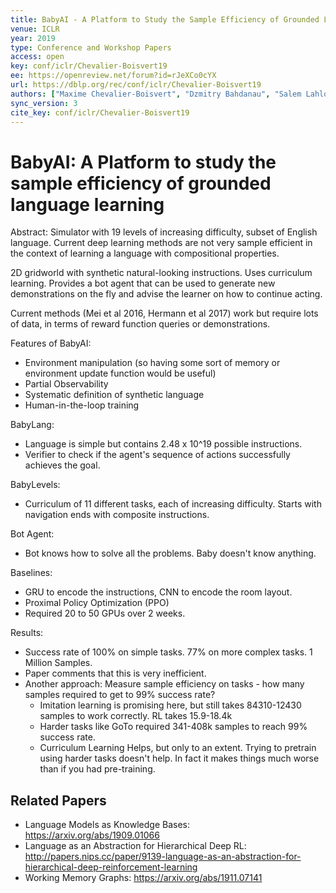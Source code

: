 ```yaml
---
title: BabyAI - A Platform to Study the Sample Efficiency of Grounded Language Learning.
venue: ICLR
year: 2019
type: Conference and Workshop Papers
access: open
key: conf/iclr/Chevalier-Boisvert19
ee: https://openreview.net/forum?id=rJeXCo0cYX
url: https://dblp.org/rec/conf/iclr/Chevalier-Boisvert19
authors: ["Maxime Chevalier-Boisvert", "Dzmitry Bahdanau", "Salem Lahlou", "Lucas Willems", "Chitwan Saharia", "Thien Huu Nguyen", "Yoshua Bengio"]
sync_version: 3
cite_key: conf/iclr/Chevalier-Boisvert19
---
```

# BabyAI: A Platform to study the sample efficiency of grounded language learning

Abstract: Simulator with 19 levels of increasing difficulty, subset of English language.
Current deep learning methods are not very sample efficient in the context of learning a language
with compositional properties.

2D gridworld with synthetic natural-looking instructions. Uses curriculum learning. Provides
a bot agent that can be used to generate new demonstrations on the fly and advise the learner on
how to continue acting.

Current methods (Mei et al 2016, Hermann et al 2017) work but require lots of data, in terms of reward
function queries or demonstrations.

Features of BabyAI:
 - Environment manipulation (so having some sort of memory or environment update function would be useful)
 - Partial Observability
 - Systematic definition of synthetic language
 - Human-in-the-loop training


BabyLang:
 - Language is simple but contains 2.48 x 10^19 possible instructions.
 - Verifier to check if the agent's sequence of actions successfully achieves the goal.

BabyLevels:
 - Curriculum of 11 different tasks, each of increasing difficulty. Starts with navigation
   ends with composite instructions.

Bot Agent:
 - Bot knows how to solve all the problems. Baby doesn't know anything.


Baselines:
 - GRU to encode the instructions, CNN to encode the room layout.
 - Proximal Policy Optimization (PPO)
 - Required 20 to 50 GPUs over 2 weeks.

Results:
 - Success rate of 100% on simple tasks. 77% on more complex tasks. 1 Million Samples.
 - Paper comments that this is very inefficient.
 - Another approach: Measure sample efficiency on tasks - how many samples required to get to 99% success rate?
   - Imitation learning is promising here, but still takes 84310-12430 samples to work correctly. RL takes 15.9-18.4k
   - Harder tasks like GoTo required 341-408k samples to reach 99% success rate.
   - Curriculum Learning Helps, but only to an extent. Trying to pretrain using harder tasks doesn't help.
     In fact it makes things much worse than if you had pre-training.

## Related Papers

 - Language Models as Knowledge Bases: https://arxiv.org/abs/1909.01066
 - Language as an Abstraction for Hierarchical Deep RL: http://papers.nips.cc/paper/9139-language-as-an-abstraction-for-hierarchical-deep-reinforcement-learning
 - Working Memory Graphs: https://arxiv.org/abs/1911.07141